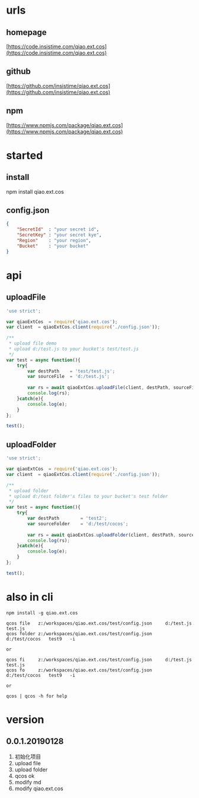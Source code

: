 # urls
## homepage
[https://code.insistime.com/qiao.ext.cos](https://code.insistime.com/qiao.ext.cos)

## github
[https://github.com/insistime/qiao.ext.cos](https://github.com/insistime/qiao.ext.cos)

## npm
[https://www.npmjs.com/package/qiao.ext.cos](https://www.npmjs.com/package/qiao.ext.cos)

# started
## install
npm install qiao.ext.cos

## config.json
```json
{
	"SecretId"	: "your secret id",
	"SecretKey"	: "your secret kye",
	"Region"	: "your region",
	"Bucket"	: "your bucket"
}
```

# api
## uploadFile
```javascript
'use strict';

var qiaoExtCos 	= require('qiao.ext.cos');
var client	= qiaoExtCos.client(require('./config.json'));

/**
 * upload file demo
 * upload d:/test.js to your bucket's test/test.js
 */
var test = async function(){
	try{
		var destPath	= 'test/test.js';
		var sourceFile 	= 'd:/test.js';
		
		var rs = await qiaoExtCos.uploadFile(client, destPath, sourceFile);
		console.log(rs);
	}catch(e){
		console.log(e);
	}
};

test();
```

## uploadFolder
```javascript
'use strict';

var qiaoExtCos 	= require('qiao.ext.cos');
var client	= qiaoExtCos.client(require('./config.json'));

/**
 * upload folder
 * upload d:/test folder's files to your bucket's test folder
 */
var test = async function(){
	try{
		var destPath		= 'test2';
		var sourceFolder	= 'd:/test/cocos';
		
		var rs = await qiaoExtCos.uploadFolder(client, destPath, sourceFolder);
		console.log(rs);
	}catch(e){
		console.log(e);
	}
};

test();
```

# also in cli
```shell
npm install -g qiao.ext.cos

qcos file 	z:/workspaces/qiao.ext.cos/test/config.json 	d:/test.js	test.js	
qcos folder	z:/workspaces/qiao.ext.cos/test/config.json 	d:/test/cocos	test9 	-i

or

qcos fi 	z:/workspaces/qiao.ext.cos/test/config.json 	d:/test.js 	test.js	
qcos fo		z:/workspaces/qiao.ext.cos/test/config.json 	d:/test/cocos 	test9 	-i

or

qcos | qcos -h for help
```

# version
## 0.0.1.20190128
1. 初始化项目
2. upload file
3. upload folder 
4. qcos ok
5. modify md
6. modify qiao.ext.cos